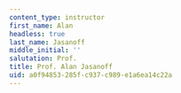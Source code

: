 ```yaml
---
content_type: instructor
first_name: Alan
headless: true
last_name: Jasanoff
middle_initial: ''
salutation: Prof.
title: Prof. Alan Jasanoff
uid: a0f94853-285f-c937-c989-e1a6ea14c22a
---
```

